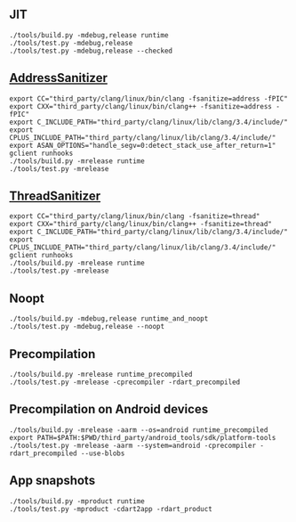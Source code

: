 ## JIT

```
./tools/build.py -mdebug,release runtime
./tools/test.py -mdebug,release
./tools/test.py -mdebug,release --checked
```

## [AddressSanitizer](https://github.com/google/sanitizers/wiki/AddressSanitizer)

```
export CC="third_party/clang/linux/bin/clang -fsanitize=address -fPIC"
export CXX="third_party/clang/linux/bin/clang++ -fsanitize=address -fPIC"
export C_INCLUDE_PATH="third_party/clang/linux/lib/clang/3.4/include/"
export CPLUS_INCLUDE_PATH="third_party/clang/linux/lib/clang/3.4/include/"
export ASAN_OPTIONS="handle_segv=0:detect_stack_use_after_return=1"
gclient runhooks
./tools/build.py -mrelease runtime
./tools/test.py -mrelease
```

## [ThreadSanitizer](https://github.com/google/sanitizers/wiki/ThreadSanitizerCppManual)

```
export CC="third_party/clang/linux/bin/clang -fsanitize=thread"
export CXX="third_party/clang/linux/bin/clang++ -fsanitize=thread"
export C_INCLUDE_PATH="third_party/clang/linux/lib/clang/3.4/include/"
export CPLUS_INCLUDE_PATH="third_party/clang/linux/lib/clang/3.4/include/"
gclient runhooks
./tools/build.py -mrelease runtime
./tools/test.py -mrelease
```

## Noopt

```
./tools/build.py -mdebug,release runtime_and_noopt
./tools/test.py -mdebug,release --noopt
```

## Precompilation

```
./tools/build.py -mrelease runtime_precompiled
./tools/test.py -mrelease -cprecompiler -rdart_precompiled
```

## Precompilation on Android devices
```
./tools/build.py -mrelease -aarm --os=android runtime_precompiled
export PATH=$PATH:$PWD/third_party/android_tools/sdk/platform-tools
./tools/test.py -mrelease -aarm --system=android -cprecompiler -rdart_precompiled --use-blobs
```

## App snapshots

```
./tools/build.py -mproduct runtime
./tools/test.py -mproduct -cdart2app -rdart_product
```
